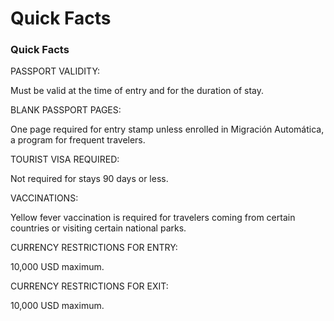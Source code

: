# Quick Facts

### Quick Facts

PASSPORT VALIDITY:

Must be valid at the time of entry and for the duration of stay.

BLANK PASSPORT PAGES:

One page required for entry stamp unless enrolled in Migración Automática, a program for frequent travelers.

TOURIST VISA REQUIRED:

Not required for stays 90 days or less.

VACCINATIONS:

Yellow fever vaccination is required for travelers coming from certain countries or visiting certain national parks.

CURRENCY RESTRICTIONS FOR ENTRY:

10,000 USD maximum.

CURRENCY RESTRICTIONS FOR EXIT:

10,000 USD maximum.